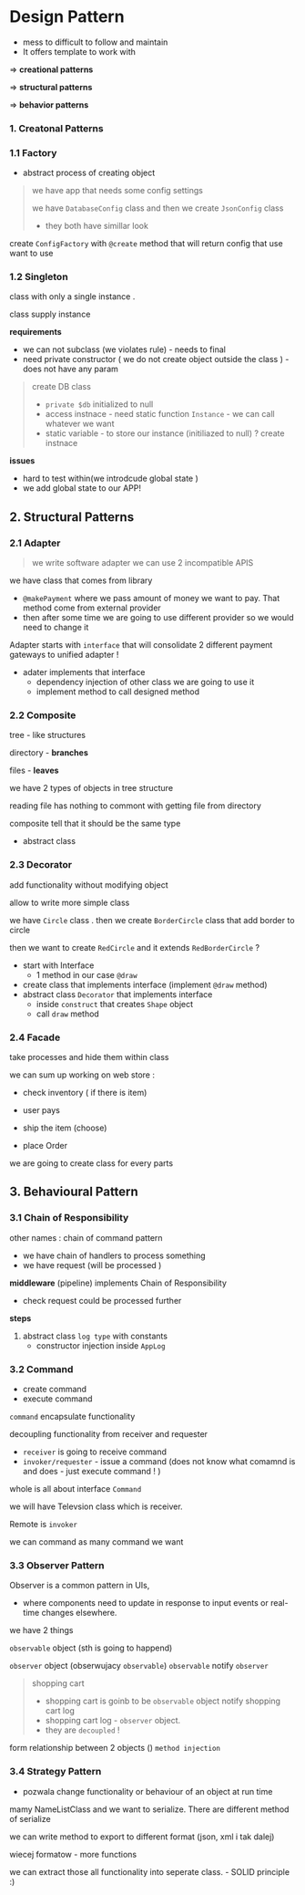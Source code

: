 # Design Pattern 

- mess to difficult to follow and maintain
- It offers template to work with 

=> **creational patterns**

=> **structural patterns**

=> **behavior patterns**


### 1. Creatonal Patterns

### 1.1 Factory

- abstract process of creating object 

> we have app that needs some config settings 
>
> we have `DatabaseConfig` class and then we create  `JsonConfig` class 
>
> - they both have simillar look

create `ConfigFactory` with `@create` method that will return config that use want to use 



### 1.2 Singleton

 class with only a single instance .

class supply instance 



**requirements**

- we can not subclass (we violates rule) - needs to final
- need private constructor ( we do not create object outside the class ) - does not have any param



> create DB class 
>
> - `private $db` initialized to null
> - access instnace - need static function `Instance`  - we can call whatever we want
> - static variable  - to store our instance (initiliazed to null)  ? create instnace 



**issues**

- hard to test within(we introdcude global state )
- we add global state to our APP!





## 2. Structural Patterns

### 2.1 Adapter

> we write software adapter we can use 2 incompatible APIS 

we have class that comes from library 

- `@makePayment` where we pass amount of money we want to pay. That method come from external provider
- then after some time we are going to use different provider so we would need to change it 

Adapter starts with `interface` that will consolidate 2 different payment gateways to unified adapter !

- adater implements that interface  
  - dependency injection of  other class we are going to use it 
  - implement method to call designed method 





### 2.2 Composite

tree - like structures

directory - **branches**

files - **leaves**

we have 2 types of objects  in tree structure 

reading file has nothing to commont with getting file from directory

composite tell that it should be the same type 



- abstract class 



### 2.3 Decorator

add functionality without modifying object 

allow to write more simple class 

we have `Circle` class . then we create `BorderCircle` class that add border to circle

then we want to create `RedCircle` and it extends `RedBorderCircle` ? 



- start with Interface 
  - 1 method in our case `@draw`
- create class that implements interface (implement `@draw` method)
- abstract class `Decorator` that implements interface 
  - inside `construct` that creates `Shape` object 
  - call `draw` method








### 2.4 Facade

take processes and hide them within class 

we can sum up working on web store : 

- check inventory ( if there is item)

- user pays
- ship the item (choose)
- place Order

we are going to create class for every parts 




## 3. Behavioural Pattern

### 3.1 Chain of Responsibility

other names : chain of command pattern

- we have chain of handlers to process something 
- we have request (will be processed )

**middleware** (pipeline) implements Chain of Responsibility 

- check request could be processed further  

**steps**

1) abstract class `log type` with constants
   - constructor injection inside `AppLog`



### 3.2 Command 

- create command
- execute command

`command` encapsulate functionality 

decoupling functionality from receiver and requester 

- `receiver` is going to receive command
- `invoker/requester` - issue a command (does not know what comamnd is and does - just execute command ! )

whole is all about interface `Command` 

 we will have Televsion class which is receiver. 

Remote is `invoker`

we can command as many command we want 



### 3.3 Observer Pattern

Observer is a common pattern in UIs, 

- where components need to update in  response to input events or real-time changes elsewhere.

 we have 2 things

 `observable` object (sth is going to happend)

`observer` object (obserwujacy `observable`) `observable` notify `observer`



> shopping cart 
>
> - shopping cart is goinb to be `observable` object notify shopping cart log
> - shopping cart log - `observer` object. 
> - they are `decoupled` ! 

form relationship between 2 objects () `method injection`

 

### 3.4 Strategy Pattern

- pozwala change functionality or behaviour of an object at run time 

mamy NameListClass and we want to serialize. There are different method of serialize

we can write method to export to different format (json, xml i tak dalej)

wiecej formatow - more functions

we can extract those all functionality into seperate class. - SOLID principle :) 




